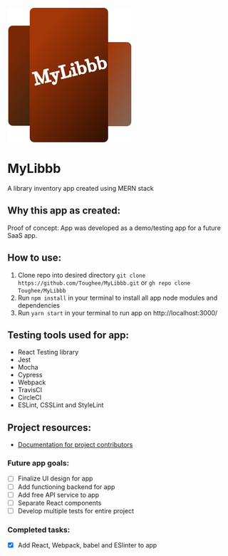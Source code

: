 ![App logo](./public/img/MyLibbb_logo.svg)

# MyLibbb

A library inventory app created using MERN stack
## Why this app as created: 

Proof of concept: App was developed as a demo/testing app for a future SaaS app. 
## How to use:

1. Clone repo into desired directory ```git clone https://github.com/Toughee/MyLibbb.git``` or ```gh repo clone Toughee/MyLibbb```
2. Run ```npm install``` in your terminal to install all app node modules and dependencies
3. Run ```yarn start``` in your terminal to run app on http://localhost:3000/
## Testing tools used for app:

- React Testing library
- Jest
- Mocha
- Cypress
- Webpack
- TravisCI
- CircleCI
- ESLint, CSSLint and StyleLint
## Project resources:

- [Documentation for project contributors](https://github.com/Toughee/MyLibbb/tree/main/docs)
### Future app goals:

- [ ] Finalize UI design for app
- [ ] Add functioning backend for app
- [ ] Add free API service to app
- [ ] Separate React components
- [ ] Develop multiple tests for entire project
### Completed tasks:

- [x] Add React, Webpack, babel and ESlinter to app